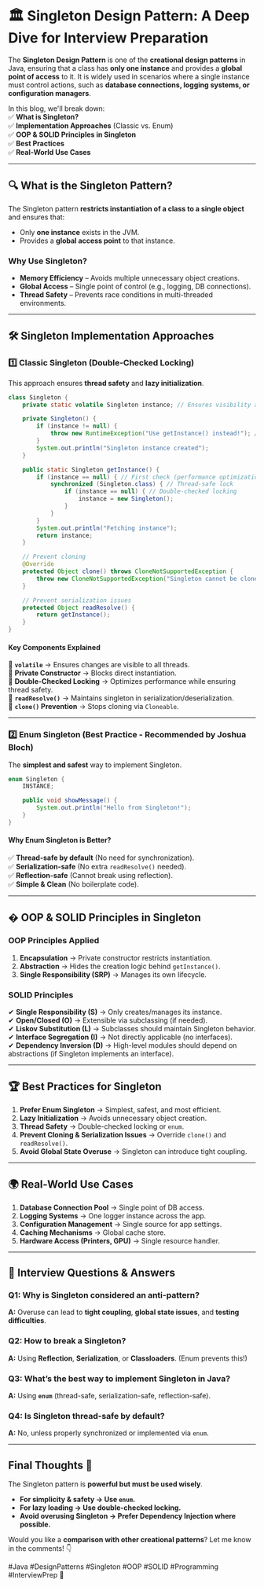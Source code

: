 # 🏛️ Singleton Design Pattern: A Deep Dive for Interview Preparation

The **Singleton Design Pattern** is one of the **creational design patterns** in Java, ensuring that a class has **only one instance** and provides a **global point of access** to it. It is widely used in scenarios where a single instance must control actions, such as **database connections, logging systems, or configuration managers**.

In this blog, we'll break down:  
✅ **What is Singleton?**  
✅ **Implementation Approaches** (Classic vs. Enum)  
✅ **OOP & SOLID Principles in Singleton**  
✅ **Best Practices**  
✅ **Real-World Use Cases**

---

## 🔍 **What is the Singleton Pattern?**
The Singleton pattern **restricts instantiation of a class to a single object** and ensures that:
- Only **one instance** exists in the JVM.
- Provides a **global access point** to that instance.

### **Why Use Singleton?**
- **Memory Efficiency** – Avoids multiple unnecessary object creations.
- **Global Access** – Single point of control (e.g., logging, DB connections).
- **Thread Safety** – Prevents race conditions in multi-threaded environments.

---

## 🛠 **Singleton Implementation Approaches**

### **1️⃣ Classic Singleton (Double-Checked Locking)**
This approach ensures **thread safety** and **lazy initialization**.

```java
class Singleton {
    private static volatile Singleton instance; // Ensures visibility across threads

    private Singleton() {
        if (instance != null) {
            throw new RuntimeException("Use getInstance() instead!"); // Anti-reflection
        }
        System.out.println("Singleton instance created");
    }

    public static Singleton getInstance() {
        if (instance == null) { // First check (performance optimization)
            synchronized (Singleton.class) { // Thread-safe lock
                if (instance == null) { // Double-checked locking
                    instance = new Singleton();
                }
            }
        }
        System.out.println("Fetching instance");
        return instance;
    }

    // Prevent cloning
    @Override
    protected Object clone() throws CloneNotSupportedException {
        throw new CloneNotSupportedException("Singleton cannot be cloned!");
    }

    // Prevent serialization issues
    protected Object readResolve() {
        return getInstance();
    }
}
```

#### **Key Components Explained**
🔹 **`volatile`** → Ensures changes are visible to all threads.  
🔹 **Private Constructor** → Blocks direct instantiation.  
🔹 **Double-Checked Locking** → Optimizes performance while ensuring thread safety.  
🔹 **`readResolve()`** → Maintains singleton in serialization/deserialization.  
🔹 **`clone()` Prevention** → Stops cloning via `Cloneable`.

---

### **2️⃣ Enum Singleton (Best Practice - Recommended by Joshua Bloch)**
The **simplest and safest** way to implement Singleton.

```java
enum Singleton {
    INSTANCE;

    public void showMessage() {
        System.out.println("Hello from Singleton!");
    }
}
```

#### **Why Enum Singleton is Better?**
✅ **Thread-safe by default** (No need for synchronization).  
✅ **Serialization-safe** (No extra `readResolve()` needed).  
✅ **Reflection-safe** (Cannot break using reflection).  
✅ **Simple & Clean** (No boilerplate code).

---

## � **OOP & SOLID Principles in Singleton**

### **OOP Principles Applied**
1. **Encapsulation** → Private constructor restricts instantiation.
2. **Abstraction** → Hides the creation logic behind `getInstance()`.
3. **Single Responsibility (SRP)** → Manages its own lifecycle.

### **SOLID Principles**
✔ **Single Responsibility (S)** → Only creates/manages its instance.  
✔ **Open/Closed (O)** → Extensible via subclassing (if needed).  
✔ **Liskov Substitution (L)** → Subclasses should maintain Singleton behavior.  
✔ **Interface Segregation (I)** → Not directly applicable (no interfaces).  
✔ **Dependency Inversion (D)** → High-level modules should depend on abstractions (if Singleton implements an interface).

---

## 🏆 **Best Practices for Singleton**
1. **Prefer Enum Singleton** → Simplest, safest, and most efficient.
2. **Lazy Initialization** → Avoids unnecessary object creation.
3. **Thread Safety** → Double-checked locking or `enum`.
4. **Prevent Cloning & Serialization Issues** → Override `clone()` and `readResolve()`.
5. **Avoid Global State Overuse** → Singleton can introduce tight coupling.

---

## 🌍 **Real-World Use Cases**
1. **Database Connection Pool** → Single point of DB access.
2. **Logging Systems** → One logger instance across the app.
3. **Configuration Management** → Single source for app settings.
4. **Caching Mechanisms** → Global cache store.
5. **Hardware Access (Printers, GPU)** → Single resource handler.

---

## 🎯 **Interview Questions & Answers**

### **Q1: Why is Singleton considered an anti-pattern?**
**A:** Overuse can lead to **tight coupling**, **global state issues**, and **testing difficulties**.

### **Q2: How to break a Singleton?**
**A:** Using **Reflection**, **Serialization**, or **Classloaders**. (Enum prevents this!)

### **Q3: What’s the best way to implement Singleton in Java?**
**A:** Using **`enum`** (thread-safe, serialization-safe, reflection-safe).

### **Q4: Is Singleton thread-safe by default?**
**A:** No, unless properly synchronized or implemented via `enum`.

---

## **Final Thoughts** 🚀
The Singleton pattern is **powerful but must be used wisely**.
- **For simplicity & safety → Use `enum`.**
- **For lazy loading → Use double-checked locking.**
- **Avoid overusing Singleton → Prefer Dependency Injection where possible.**

Would you like a **comparison with other creational patterns**? Let me know in the comments! 👇

#Java #DesignPatterns #Singleton #OOP #SOLID #Programming #InterviewPrep 🚀
